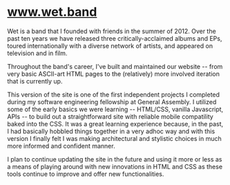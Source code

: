 # www.wet.band

Wet is a band that I founded with friends in the summer of 2012. Over the past ten years we have released three critically-acclaimed albums and EPs, toured internationally with a diverse network of artists, and appeared on television and in film. 

Throughout the band's career, I've built and maintained our website -- from very basic ASCII-art HTML pages to the (relatively) more involved iteration that is currently up.

This version of the site is one of the first independent projects I completed during my software engineering fellowship at General Assembly. I utilized some of the early basics we were learning -- HTML/CSS, vanilla Javascript, APIs -- to build out a straightforward site with reliable mobile compatility baked into the CSS. It was a great learning experience because, in the past, I had basically hobbled things together in a very adhoc way and with this version I finally felt I was making architectural and stylistic choices in much more informed and confident manner.

I plan to continue updating the site in the future and using it more or less as a means of playing around with new innovations in HTML and CSS as these tools continue to improve and offer new functionalities.
